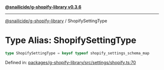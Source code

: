[**@snailicide/g-shopify-library v0.3.6**](../README.md)

---

[@snailicide/g-shopify-library](../README.md) / ShopifySettingType

# Type Alias: ShopifySettingType

```ts
type ShopifySettingType = keyof typeof shopify_settings_schema_map
```

Defined in:
[packages/g-shopify-library/src/settings/shopify.ts:70](https://github.com/gbtunney/snailicide-monorepo/blob/master/packages/g-shopify-library/src/settings/shopify.ts#L70)
